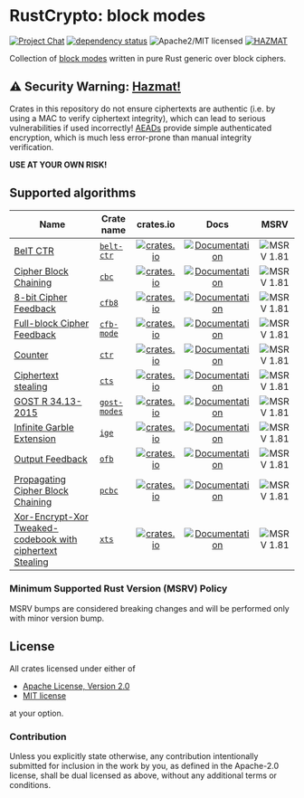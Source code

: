 # RustCrypto: block modes

[![Project Chat][chat-image]][chat-link]
[![dependency status][deps-image]][deps-link]
![Apache2/MIT licensed][license-image]
[![HAZMAT][hazmat-image]][hazmat-link]

Collection of [block modes] written in pure Rust generic over block ciphers.

## ⚠️ Security Warning: [Hazmat!][hazmat-link]

Crates in this repository do not ensure ciphertexts are authentic
(i.e. by using a MAC to verify ciphertext integrity), which can lead to
serious vulnerabilities if used incorrectly!
[AEADs][aead-link] provide simple authenticated encryption, which is much
less error-prone than manual integrity verification.

**USE AT YOUR OWN RISK!**

## Supported algorithms

| Name | Crate name | crates.io |  Docs  | MSRV |
|------|------------|:---------:|:------:|:----:|
| [BelT CTR] | [`belt-ctr`] |  [![crates.io](https://img.shields.io/crates/v/belt-ctr.svg)](https://crates.io/crates/belt-ctr) | [![Documentation](https://docs.rs/belt-ctr/badge.svg)](https://docs.rs/belt-ctr) |  ![MSRV 1.81][msrv-1.81] |
| [Cipher Block Chaining][CBC] | [`cbc`] | [![crates.io](https://img.shields.io/crates/v/cbc.svg)](https://crates.io/crates/cbc) | [![Documentation](https://docs.rs/cbc/badge.svg)](https://docs.rs/cbc) |  ![MSRV 1.81][msrv-1.81] |
| [8-bit Cipher Feedback][CFB-8] | [`cfb8`] | [![crates.io](https://img.shields.io/crates/v/cfb8.svg)](https://crates.io/crates/cfb8) | [![Documentation](https://docs.rs/cfb8/badge.svg)](https://docs.rs/cfb8) |  ![MSRV 1.81][msrv-1.81] |
| [Full-block Cipher Feedback][CFB] | [`cfb-mode`] | [![crates.io](https://img.shields.io/crates/v/cfb-mode.svg)](https://crates.io/crates/cfb-mode) | [![Documentation](https://docs.rs/cfb-mode/badge.svg)](https://docs.rs/cfb-mode) |  ![MSRV 1.81][msrv-1.81] |
| [Counter][CTR] | [`ctr`] | [![crates.io](https://img.shields.io/crates/v/ctr.svg)](https://crates.io/crates/ctr) | [![Documentation](https://docs.rs/ctr/badge.svg)](https://docs.rs/ctr) |  ![MSRV 1.81][msrv-1.81] |
| [Ciphertext stealing][CTS] | [`cts`] | [![crates.io](https://img.shields.io/crates/v/cts.svg)](https://crates.io/crates/cts) | [![Documentation](https://docs.rs/cts/badge.svg)](https://docs.rs/cts) |  ![MSRV 1.81][msrv-1.81] |
| [GOST R 34.13-2015] | [`gost-modes`] | [![crates.io](https://img.shields.io/crates/v/gost-modes.svg)](https://crates.io/crates/gost-modes) | [![Documentation](https://docs.rs/gost-modes/badge.svg)](https://docs.rs/gost-modes) | ![MSRV 1.81][msrv-1.81] |
| [Infinite Garble Extension][IGE] | [`ige`] | [![crates.io](https://img.shields.io/crates/v/ige.svg)](https://crates.io/crates/ige) | [![Documentation](https://docs.rs/ige/badge.svg)](https://docs.rs/ige) |  ![MSRV 1.81][msrv-1.81] |
| [Output Feedback][OFB] | [`ofb`] | [![crates.io](https://img.shields.io/crates/v/ofb.svg)](https://crates.io/crates/ofb) | [![Documentation](https://docs.rs/ofb/badge.svg)](https://docs.rs/ofb) |  ![MSRV 1.81][msrv-1.81] |
| [Propagating Cipher Block Chaining][PCBC] | [`pcbc`] | [![crates.io](https://img.shields.io/crates/v/pcbc.svg)](https://crates.io/crates/pcbc) | [![Documentation](https://docs.rs/pcbc/badge.svg)](https://docs.rs/pcbc) |  ![MSRV 1.81][msrv-1.81] |
| [Xor-Encrypt-Xor Tweaked-codebook with ciphertext Stealing][XTS] | [`xts`] | [![crates.io](https://img.shields.io/crates/v/xts.svg)](https://crates.io/crates/xts) | [![Documentation](https://docs.rs/xts/badge.svg)](https://docs.rs/xts) |  ![MSRV 1.81][msrv-1.81] |

### Minimum Supported Rust Version (MSRV) Policy

MSRV bumps are considered breaking changes and will be performed only with minor version bump.

## License

All crates licensed under either of

 * [Apache License, Version 2.0](http://www.apache.org/licenses/LICENSE-2.0)
 * [MIT license](http://opensource.org/licenses/MIT)

at your option.

### Contribution

Unless you explicitly state otherwise, any contribution intentionally submitted for inclusion in the work by you, as defined in the Apache-2.0 license, shall be dual licensed as above, without any additional terms or conditions.

[//]: # (badges)

[chat-image]: https://img.shields.io/badge/zulip-join_chat-blue.svg
[chat-link]: https://rustcrypto.zulipchat.com/#narrow/stream/308460-block-modes
[deps-image]: https://deps.rs/repo/github/RustCrypto/block-modes/status.svg
[deps-link]: https://deps.rs/repo/github/RustCrypto/block-modes
[license-image]: https://img.shields.io/badge/license-Apache2.0/MIT-blue.svg
[hazmat-image]: https://img.shields.io/badge/crypto-hazmat%E2%9A%A0-red.svg
[hazmat-link]: https://github.com/RustCrypto/meta/blob/master/HAZMAT.md
[aead-link]: https://github.com/RustCrypto/AEADs
[msrv-1.81]: https://img.shields.io/badge/rustc-1.81.0+-blue.svg

[//]: # (crates)

[`belt-ctr`]: ./belt-ctr
[`cbc`]: ./cbc
[`cfb8`]: ./cfb8
[`cfb-mode`]: ./cfb-mode
[`ctr`]: ./ctr
[`cts`]: ./cts
[`gost-modes`]: ./gost-modes
[`ige`]: ./ige
[`ofb`]: ./ofb
[`pcbc`]: ./pcbc
[`xts`]: ./xts

[//]: # (links)

[block modes]: https://en.wikipedia.org/wiki/Block_cipher_mode_of_operation
[BelT CTR]: https://apmi.bsu.by/assets/files/std/belt-spec371.pdf
[CBC]: https://en.wikipedia.org/wiki/Block_cipher_mode_of_operation#Cipher_block_chaining_(CBC)
[CFB-8]: https://en.wikipedia.org/wiki/Block_cipher_mode_of_operation#CFB-1,_CFB-8,_CFB-64,_CFB-128,_etc.
[CFB]: https://en.wikipedia.org/wiki/Block_cipher_mode_of_operation#Full-block_CFB
[CTR]: https://en.wikipedia.org/wiki/Block_cipher_mode_of_operation#Counter_(CTR)
[CTS]: https://en.wikipedia.org/wiki/Ciphertext_stealing
[GOST R 34.13-2015]: https://tc26.ru/standard/gost/GOST_R_3413-2015.pdf
[IGE]: https://www.links.org/files/openssl-ige.pdf
[OFB]: https://en.wikipedia.org/wiki/Block_cipher_mode_of_operation#Output_feedback_(OFB)
[PCBC]: https://en.wikipedia.org/wiki/Block_cipher_mode_of_operation#Propagating_cipher_block_chaining_(PCBC)
[XTS]: https://en.wikipedia.org/wiki/Disk_encryption_theory#XTS
